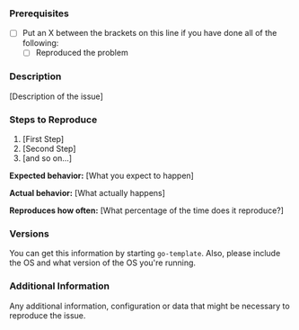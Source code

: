 <!--

Have you read go-template's Code of Conduct? By filing an Issue, you are expected to comply with it, including treating everyone with respect: https://github.com/sascha-andres/go-template/blob/master/CODE_OF_CONDUCT.md

-->

### Prerequisites

* [ ] Put an X between the brackets on this line if you have done all of the following:
    * [ ] Reproduced the problem

### Description

[Description of the issue]

### Steps to Reproduce

1. [First Step]
2. [Second Step]
3. [and so on...]

**Expected behavior:** [What you expect to happen]

**Actual behavior:** [What actually happens]

**Reproduces how often:** [What percentage of the time does it reproduce?]

### Versions

You can get this information by starting `go-template`. Also, please include the OS and what version of the OS you're running.

### Additional Information

Any additional information, configuration or data that might be necessary to reproduce the issue.

